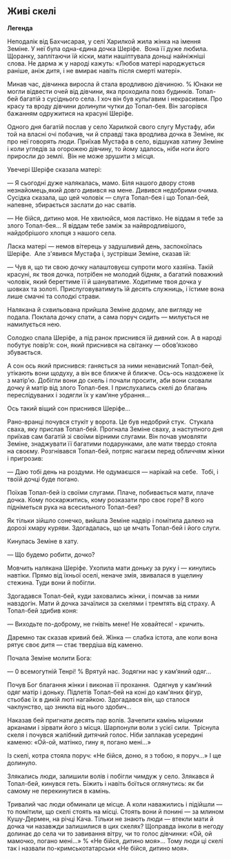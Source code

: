 ## Живі скелі

__Легенда__

Неподалік від Бахчисарая, у селі Харилкой жила жінка на імення Земіне.
У неї була одна-єдина дочка Шеріфе.
 Вона її дуже любила.
Щоранку, заплітаючи їй кіски, мати нашіптувала доньці найніжніші слова.
Не дарма ж у народі кажуть: «Любов матері народжується раніше, аніж дитя, і не вмирає навіть після смерті матері».

Минав час, дівчинка виросла й стала вродливою дівчиною.
% Юнаки не могли відвести очей від дівчини, яка проходила повз будинків.
Топал-бей багатій з сусіднього села.
І хоч він був кульгавим і некрасивим.
Про красу та вроду дівчини долинули чутки до Топал-бея.
Він загорівся бажанням одружитися на красуні Шеріфе.

Одного дня багатій послав у село Харилкой свого слугу Мустафу, аби той на власні очі побачив, чи й справді така вродлива дочка в Земіне, як про неї говорять люди.
Приїхав Мустафа в село, відшукав хатину Земіне і коли угледів за огорожею дівчину, то йому здалось, ніби ноги його приросли до землі.
 Він не може зрушити з місця.

Увечері Шеріфе сказала матері:

— Я сьогодні дуже налякалась, мамо.
Біля нашого двору стояв незнайомець,який довго дивився на мене.
Дивився недобрими очима.
Сусідка сказала, що цей чоловік — слуга Топал-бея і що Топал-бей, напевне, збирається заслати до нас сватів.

— Не бійся, дитино моя.
Не хвилюйся, моя ластівко.
Не віддам я тебе за злого Топал-бея...
Я віддам тебе заміж за найвродливішого, найдобрішого хлопця з нашого села.

Ласка матері — немов вітерець у задушливий день, заспокоїлась Шеріфе.
 Але з'явився Мустафа і, зустрівши Земіне, сказав їй:

— Чув я, що ти свою дочку налаштовуєш супроти мого хазяїна.
Такій красуні, як твоя дочка, потрібен не молодий бідняк, а багатий поважний чоловік, який берегтиме її й шануватиме.
Ходитиме твоя дочка у шовках та золоті.
Прислуговуватимуть їй десять служниць, і їстиме вона лише смачні та солодкі страви.

Налякана й схвильована прийшла Земіне додому, але вигляду не подала. Поклала дочку спати, а сама поруч сидить — милується не намилується нею.

Солодко спала Шеріфе, а під ранок приснився їй дивний сон.
А в народі побутує повір’я: сон, який приснився на світанку — обов’язково збувається.

А сон ось який приснився: ганяється за ними ненависний Топал-бей, утікають вони щодуху, а він все ближче й ближче.
Ось-ось наздожене їх з матір’ю.
Добігли вони до скель і почали просити, аби вони сховали дочку й матір від злого Топал-бея.
І прислухались скелі до благань переслідуваних і зодягли їх у кам’яне убрання...

Ось такий віщий сон приснився Шеріфе...

Рано-вранці почувся стукіт у ворота.
Це був недобрий стук.
 Стукала сваха, яку прислав Топал-бей.
Прогнала Земіне сваху, а наступного дня приїхав сам багатій зі своїми вірними слугами.
Він почав умовляти Земіне, знаджувати її багатими подарунками, але мати твердо стояла на своєму.
Розгнівався Топал-бей, потряс нагаєм перед обличчям жінки і пригрозив:

— Даю тобі день на роздуми. Не одумаєшся — нарікай на себе.
 Тобі, і твоїй дочці буде погано.

Поїхав Топал-бей із своїми слугами.
Плаче, побивається мати, плаче дочка.
Кому поскаржитись, кому розказати про своє горе?
В кого підніметься рука на всесильного Топал-бея?

Як тільки зійшло сонечко, вийшла Земіне надвір і помітила далеко на дорозі хмару куряви.
Здогадалась, що це мчать Топал-бей і його слуги.

Кинулась Земіне в хату.

— Що будемо робити, дочко?

Мовчить налякана Шеріфе.
Ухопила мати доньку за руку і — кинулись навтіки.
Прямо від їхньої оселі, неначе змія, звивалася в ущелину стежина.
Туди вони й побігли.

Здогадався Топал-бей, куди заховались жінки, і помчав за ними навздогін.
Мати й дочка зачаїлися за скелями і тремтять від страху.
А Топал-бей здибив коня:

— Виходьте по-доброму, не гнівіть мене! Не ховайтеся! - кричить.

Даремно так сказав кривий бей.
Жінка — слабка істота, але коли вона рятує своє дитя — стає твердіша від каменю.

Почала Земіне молити Бога:

— 0 всемогутній Тенрі!
% Врятуй нас.
Зодягни нас у кам’яний одяг...

Почув Бог благання жінки і виконав її прохання.
 Одягнув у кам’яний одяг матір і доньку.
Підлетів Топал-бей на коні до кам'яних фігур, стьобає їх в дикій люті нагайкою.
Здогадався він, що сталося чаклунство, що зникла від нього здобич...

Наказав бей пригнати десять пар волів.
Зачепити камінь міцними арканами і зірвати його з місця. Шарпонули воли з усієї сили.
 Тріснула скеля і почувся жалібний дитячий голос.
Ніби заплакав усередині каменю: «Ой-ой, матінко, гину я, погано мені...»

Із скелі, котра стояла поруч: «Не бійся, доню, я з тобою, я поруч...»
І ще долинуло.

Злякались люди, залишили волів і побігли чимдуж у село.
Злякався й Топал-бей, кинувся геть.
Біжить і навіть боїться оглянутись: як би самому не перекинутися в камінь.

Тривалий час люди обминали це місце.
А коли наважились і підійшли — то помітили, що скелі стоять на місці.
Стоять вони й понині — за млином Кушу-Дермен, на річці Кача.
Тільки не знають люди — втекли мати й дочка чи назавжди залишилися в цих скелях?
Щоправда інколи в негоду долинає до села чи то завивання вітру, чи то голос дівчинки: «Ой, ой мамочко, погано мені...»
% «Не бійся, дитино моя»...
Тому люди ці скелі так і назвали по-кримськотатарськи «Не бійся, дитино моя».
